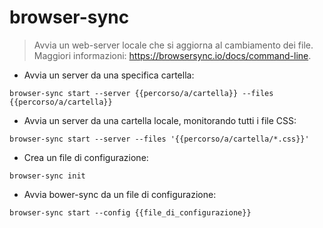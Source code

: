 # browser-sync

> Avvia un web-server locale che si aggiorna al cambiamento dei file.
> Maggiori informazioni: <https://browsersync.io/docs/command-line>.

- Avvia un server da una specifica cartella:

`browser-sync start --server {{percorso/a/cartella}} --files {{percorso/a/cartella}}`

- Avvia un server da una cartella locale, monitorando tutti i file CSS:

`browser-sync start --server --files '{{percorso/a/cartella/*.css}}'`

- Crea un file di configurazione:

`browser-sync init`

- Avvia bower-sync da un file di configurazione:

`browser-sync start --config {{file_di_configurazione}}`
